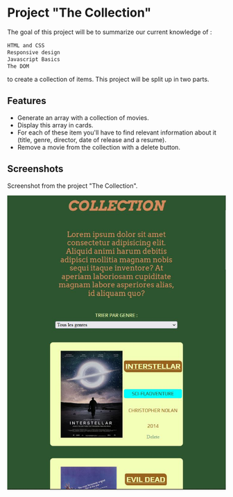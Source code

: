 
# Project "The Collection"

The goal of this project will be to summarize our current knowledge of :

    HTML and CSS
    Responsive design
    Javascript Basics
    The DOM

to create a collection of items. This project will be split up in two parts.




## Features

- Generate an array with a collection of movies.
- Display this array in cards.
- For each of these item you'll have to find relevant information about it (title, genre, director, date of release and a resume).
- Remove a movie from the collection with a delete button.
## Screenshots

Screenshot from the project "The Collection".

![App Screenshot](./src/screenshot/the_collection.JPG)

